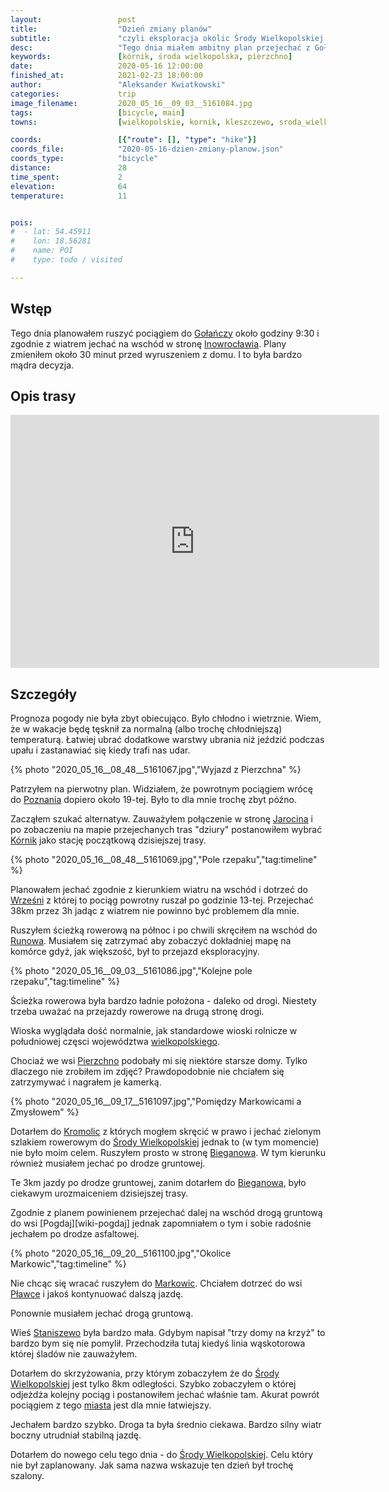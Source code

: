 ```yaml
---
layout:                 post
title:                  "Dzień zmiany planów"
subtitle:               "czyli eksploracja okolic Środy Wielkopolskiej zamiast terenów na zachód od Gołańczy"
desc:                   "Tego dnia miałem ambitny plan przejechać z Gołańczy do Inowrocławia. Jednak gdy poczułem na własnej skórze jak jest chłodno zrewidowałem plan i znacząco skróciłem trasę"
keywords:               [kórnik, środa wielkopolska, pierzchno]
date:                   2020-05-16 12:00:00
finished_at:            2021-02-23 18:00:00
author:                 "Aleksander Kwiatkowski"
categories:             trip
image_filename:         2020_05_16__09_03__5161084.jpg
tags:                   [bicycle, main]
towns:                  [wielkopolskie, kornik, kleszczewo, sroda_wielkopolska]

coords:                 [{"route": [], "type": "hike"}]
coords_file:            "2020-05-16-dzien-zmiany-planow.json"
coords_type:            "bicycle"
distance:               28
time_spent:             2
elevation:              64
temperature:            11


pois:
#  - lat: 54.45911
#    lon: 18.56281
#    name: POI
#    type: todo / visited

---
```


[wiki-golancz]: https://pl.wikipedia.org/wiki/Go%C5%82a%C5%84cz
[wiki-inowroclaw]: https://pl.wikipedia.org/wiki/Inowroc%C5%82aw
[wiki-poznan]: https://pl.wikipedia.org/wiki/Pozna%C5%84
[wiki-jarocin]: https://pl.wikipedia.org/wiki/Jarocin
[wiki-kornik-stacja]: https://pl.wikipedia.org/wiki/K%C3%B3rnik_(stacja_kolejowa)
[wiki-wrzesnia]: https://pl.wikipedia.org/wiki/Wrze%C5%9Bnia
[wiki-runowo]: https://pl.wikipedia.org/wiki/Runowo_(powiat_pozna%C5%84ski)
[wiki-wielkopolskie]: https://pl.wikipedia.org/wiki/Wojew%C3%B3dztwo_wielkopolskie
[wiki-pierzchno]: https://pl.wikipedia.org/wiki/Pierzchno_(powiat_pozna%C5%84ski)
[wiki-kromolice]: https://pl.wikipedia.org/wiki/Kromolice_(powiat_pozna%C5%84ski)
[wiki-sroda-wielkopolska]: https://pl.wikipedia.org/wiki/%C5%9Aroda_Wielkopolska
[wiki-bieganowo]: https://pl.wikipedia.org/wiki/Bieganowo_(powiat_%C5%9Bredzki)
[wiki-romanowo]: https://pl.wikipedia.org/wiki/Romanowo_(powiat_%C5%9Bredzki)
[wiki-markowice]: https://pl.wikipedia.org/wiki/Markowice_(wojew%C3%B3dztwo_wielkopolskie)
[wiki-plawce]: https://pl.wikipedia.org/wiki/P%C5%82awce
[wiki-staniszewo]: https://pl.wikipedia.org/wiki/Staniszewo_(wojew%C3%B3dztwo_wielkopolskie)
[wiki-podgaj]: https://pl.wikipedia.org/wiki/Podgaj_(przysi%C3%B3%C5%82ek_w_powiecie_%C5%9Bredzkim)

## Wstęp

Tego dnia planowałem ruszyć pociągiem do [Gołańczy][wiki-golancz] około godziny 9:30
i zgodnie z wiatrem jechać na wschód w stronę [Inowrocławia][wiki-inowroclaw].
Plany zmieniłem około 30 minut przed wyruszeniem z domu. I to była bardzo
mądra decyzja.

## Opis trasy

<iframe height='405' width='590' frameborder='0' allowtransparency='true' scrolling='no' src='https://www.strava.com/activities/3458788003/embed/7f2b1296adad28bd5a7b7125c257755bbb572015'></iframe>

## Szczegóły

Prognoza pogody nie była zbyt obiecująco. Było chłodno i wietrznie.
Wiem, że w wakacje będę tęsknił za normalną (albo trochę chłodniejszą) temperaturą.
Łatwiej ubrać dodatkowe warstwy ubrania niż jeździć podczas upału i zastanawiać
się kiedy trafi nas udar.

{% photo "2020_05_16__08_48__5161067.jpg","Wyjazd z Pierzchna" %}

Patrzyłem na pierwotny plan. Widziałem, że powrotnym pociągiem wrócę do
[Poznania][wiki-poznan] dopiero około 19-tej. Było to dla mnie trochę
zbyt późno.

Zacząłem szukać alternatyw. Zauważyłem połączenie w stronę [Jarocina][wiki-jarocin]
i po zobaczeniu na mapie przejechanych tras "dziury" postanowiłem wybrać
[Kórnik][wiki-kornik-stacja] jako stację początkową dzisiejszej trasy.

{% photo "2020_05_16__08_48__5161069.jpg","Pole rzepaku","tag:timeline" %}

Planowałem jechać zgodnie z kierunkiem wiatru na wschód i dotrzeć do [Wrześni][wiki-wrzesnia]
z której to pociąg powrotny ruszał po godzinie 13-tej. Przejechać 38km przez 3h jadąc
z wiatrem nie powinno być problemem dla mnie.

Ruszyłem ścieżką rowerową na północ i po chwili skręciłem na wschód do
[Runowa][wiki-runowo]. Musiałem się zatrzymać aby zobaczyć dokładniej mapę na komórce gdyż,
jak większość, był to przejazd eksploracyjny.

{% photo "2020_05_16__09_03__5161086.jpg","Kolejne pole rzepaku","tag:timeline" %}

Ścieżka rowerowa była bardzo ładnie położona - daleko od drogi. Niestety trzeba
uważać na przejazdy rowerowe na drugą stronę drogi.

Wioska wyglądała dość normalnie, jak standardowe wioski rolnicze w południowej częsci
województwa [wielkopolskiego][wiki-wielkopolskie].

Chociaż we wsi [Pierzchno][wiki-pierzchno] podobały mi się niektóre
starsze domy. Tylko dlaczego nie zrobiłem im zdjęć? Prawdopodobnie nie chciałem się
zatrzymywać i nagrałem je kamerką.

{% photo "2020_05_16__09_17__5161097.jpg","Pomiędzy Markowicami a Zmysłowem" %}

Dotarłem do [Kromolic][wiki-kromolice] z których mogłem skręcić w prawo i jechać
zielonym szlakiem rowerowym do [Środy Wielkopolskiej][wiki-sroda-wielkopolska]
jednak to (w tym momencie) nie było moim celem. Ruszyłem prosto
w stronę [Bieganowa][wiki-bieganowo]. W tym kierunku również musiałem
jechać po drodze gruntowej.

Te 3km jazdy po drodze gruntowej, zanim dotarłem do [Bieganowa][wiki-bieganowo],
było ciekawym urozmaiceniem dzisiejszej trasy.

Zgodnie z planem powinienem przejechać dalej na wschód drogą gruntową do
wsi [Pogdaj][wiki-pogdaj] jednak zapomniałem o tym i sobie
radośnie jechałem po drodze asfaltowej.

{% photo "2020_05_16__09_20__5161100.jpg","Okolice Markowic","tag:timeline" %}

Nie chcąc się wracać ruszyłem do [Markowic][wiki-markowice].
Chciałem dotrzeć do wsi [Pławce][wiki-plawce] i jakoś kontynuować dalszą jazdę.

Ponownie musiałem jechać drogą gruntową.

Wieś [Staniszewo][wiki-staniszewo] była bardzo mała. Gdybym napisał
"trzy domy na krzyż" to bardzo bym się nie pomylił. Przechodziła tutaj kiedyś
linia wąskotorowa której śladów nie zauważyłem.

Dotarłem do skrzyżowania, przy którym zobaczyłem że do
[Środy Wielkopolskiej][wiki-sroda-wielkopolska] jest tylko 8km odległości. Szybko zobaczyłem
o której odjeżdża kolejny pociąg i postanowiłem jechać właśnie tam.
Akurat powrót pociągiem z tego [miasta][wiki-sroda-wielkopolska]
jest dla mnie łatwiejszy.

Jechałem bardzo szybko. Droga ta była średnio ciekawa. Bardzo silny
wiatr boczny utrudniał stabilną jazdę.

Dotarłem do nowego celu tego dnia - do [Środy Wielkopolskiej][wiki-sroda-wielkopolska].
Celu który nie był zaplanowany. Jak sama nazwa wskazuje ten dzień był
trochę szalony.
